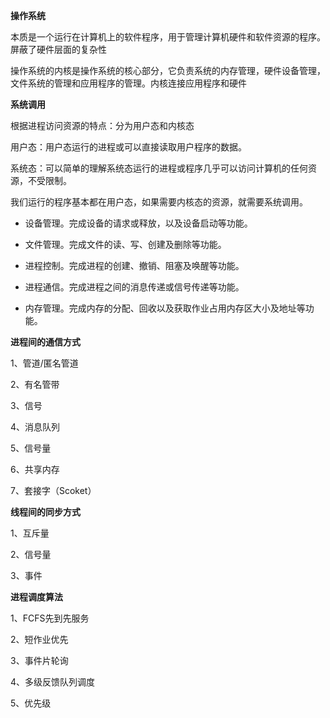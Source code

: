 **操作系统**

本质是一个运行在计算机上的软件程序，用于管理计算机硬件和软件资源的程序。屏蔽了硬件层面的复杂性

操作系统的内核是操作系统的核心部分，它负责系统的内存管理，硬件设备管理，文件系统的管理和应用程序的管理。内核连接应用程序和硬件

**系统调用**

根据进程访问资源的特点：分为用户态和内核态

用户态：⽤户态运⾏的进程或可以直接读取⽤户程序的数据。

系统态：可以简单的理解系统态运⾏的进程或程序⼏乎可以访问计算机的任何资源，不受限制。

我们运行的程序基本都在用户态，如果需要内核态的资源，就需要系统调用。

- 设备管理。完成设备的请求或释放，以及设备启动等功能。

- ⽂件管理。完成⽂件的读、写、创建及删除等功能。

- 进程控制。完成进程的创建、撤销、阻塞及唤醒等功能。

- 进程通信。完成进程之间的消息传递或信号传递等功能。

- 内存管理。完成内存的分配、回收以及获取作业占⽤内存区⼤⼩及地址等功能。

**进程间的通信方式**

1、管道/匿名管道

2、有名管带

3、信号

4、消息队列

5、信号量

6、共享内存

7、套接字（Scoket）

**线程间的同步方式**

1、互斥量

2、信号量

3、事件

**进程调度算法**

1、FCFS先到先服务

2、短作业优先

3、事件片轮询

4、多级反馈队列调度

5、优先级